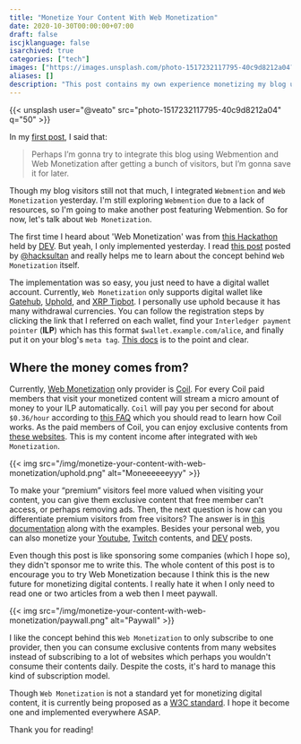 ```yaml
---
title: "Monetize Your Content With Web Monetization"
date: 2020-10-30T00:00:00+07:00
draft: false
iscjklanguage: false
isarchived: true
categories: ["tech"]
images: ["https://images.unsplash.com/photo-1517232117795-40c9d8212a04?w=1920&q=50"]
aliases: []
description: "This post contains my own experience monetizing my blog using Web Monetization"
---
```


{{< unsplash user="@veato" src="photo-1517232117795-40c9d8212a04" q="50" >}}

In my [first post](/blogs/i-create-this-blog-using-jekyll/), I said that:

> Perhaps I’m gonna try to integrate this blog using Webmention and Web Monetization after getting a bunch of visitors, but I’m gonna save it for later.

Though my blog visitors still not that much, I integrated `Webmention` and `Web Monetization` yesterday. I'm still exploring `Webmention` due to a lack of resources, so I'm going to make another post featuring Webmention. So for now, let's talk about `Web Monetization`.

The first time I heard about 'Web Monetization' was from [this Hackathon](https://dev.to/devteam/announcing-the-grant-for-the-web-hackathon-on-dev-3kd1) held by [DEV](https://dev.to/). But yeah, I only implemented yesterday. I read [this post](https://dev.to/hacksultan/web-monetization-like-i-m-5-1418) posted by [@hacksultan](https://dev.to/hacksultan) and really helps me to learn about the concept behind `Web Monetization` itself.

The implementation was so easy, you just need to have a digital wallet account. Currently, `Web Monetization` only supports digital wallet like [Gatehub](https://webmonetization.org/docs/gatehub),  [Uphold](https://webmonetization.org/docs/uphold), and [XRP Tipbot](https://webmonetization.org/docs/xrptipbot). I personally use uphold because it has many withdrawal currencies. You can follow the registration steps by clicking the link that I referred on each wallet, find your `Interledger payment pointer` (**ILP**) which has this format `$wallet.example.com/alice`, and finally put it on your blog's `meta tag`. [This docs](https://webmonetization.org/docs/getting-started) is to the point and clear.

## Where the money comes from?

Currently, [Web Monetization](https://webmonetization.org) only provider is [Coil](https://coil.com). For every Coil paid members that visit your monetized content will stream a micro amount of money to your ILP automatically. `Coil` will pay you per second for about `$0.36/hour` according to [this FAQ](https://help.coil.com/accounts/creator-accounts#faqs) which you should read to learn how Coil works. As the paid members of Coil, you can enjoy exclusive contents from [these websites](https://coil.com/explore). This is my content income after integrated with `Web Monetization`.

{{< img src="/img/monetize-your-content-with-web-monetization/uphold.png" alt="Moneeeeeeyyy" >}}

To make your “premium” visitors feel more valued when visiting your content, you can give them exclusive content that free member can’t access, or perhaps removing ads. Then, the next question is how can you differentiate premium visitors from free visitors? The answer is in [this documentation](https://webmonetization.org/docs/api) along with the examples. Besides your personal web, you can also monetize your [Youtube](https://help.coil.com/for-creators/youtube-channels), [Twitch](https://help.coil.com/for-creators/twitch-stream) contents, and [DEV](https://dev.to/devteam/you-can-now-web-monetize-your-dev-posts-but-don-t-get-your-hopes-up-too-quickly-goc) posts.

Even though this post is like sponsoring some companies (which I hope so), they didn't sponsor me to write this. The whole content of this post is to encourage you to try Web Monetization because I think this is the new future for monetizing digital contents. I really hate it when I only need to read one or two articles from a web then I meet paywall.

{{< img src="/img/monetize-your-content-with-web-monetization/paywall.png" alt="Paywall" >}}

I like the concept behind this `Web Monetization` to only subscribe to one provider, then you can consume exclusive contents from many websites instead of subscribing to a lot of websites which perhaps you wouldn't consume their contents daily. Despite the costs, it's hard to manage this kind of subscription model.

Though `Web Monetization` is not a standard yet for monetizing digital content, it is currently being proposed as a [W3C standard](https://discourse.wicg.io/t/proposal-web-monetization-a-new-revenue-model-for-the-web/3785). I hope it become one and implemented everywhere ASAP.

Thank you for reading!
